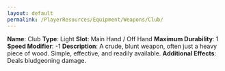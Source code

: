 ```yaml
---
layout: default
permalink: /PlayerResources/Equipment/Weapons/Club/
---
```

**Name**: Club
**Type**: Light
**Slot**: Main Hand / Off Hand
**Maximum Durability**: 1
**Speed Modifier**: -1
**Description**: A crude, blunt weapon, often just a heavy piece of wood. Simple, effective, and readily available.
**Additional Effects**: Deals bludgeoning damage.